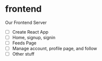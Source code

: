 # frontend
Our Frontend Server

- [ ] Create React App
- [ ] Home, signup, signin
- [ ] Feeds Page
- [ ] Manage account, profile page, and follow
- [ ] Other stuff
